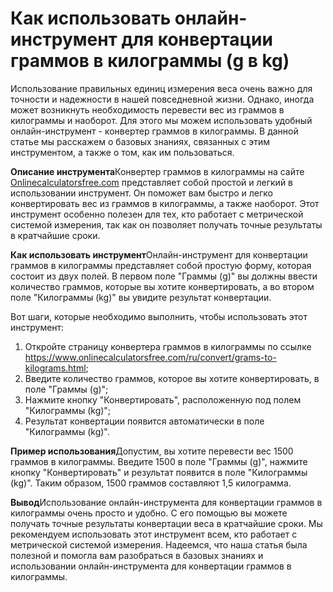 Как использовать онлайн-инструмент для конвертации граммов в килограммы (g в kg)
================================================================================

Использование правильных единиц измерения веса очень важно для точности и надежности в нашей повседневной жизни. Однако, иногда может возникнуть необходимость перевести вес из граммов в килограммы и наоборот. Для этого мы можем использовать удобный онлайн-инструмент - конвертер граммов в килограммы. В данной статье мы расскажем о базовых знаниях, связанных с этим инструментом, а также о том, как им пользоваться.

**Описание инструмента**Конвертер граммов в килограммы на сайте [Onlinecalculatorsfree.com](http://Onlinecalculatorsfree.com) представляет собой простой и легкий в использовании инструмент. Он поможет вам быстро и легко конвертировать вес из граммов в килограммы, а также наоборот. Этот инструмент особенно полезен для тех, кто работает с метрической системой измерения, так как он позволяет получать точные результаты в кратчайшие сроки.

**Как использовать инструмент**Онлайн-инструмент для конвертации граммов в килограммы представляет собой простую форму, которая состоит из двух полей. В первом поле "Граммы (g)" вы должны ввести количество граммов, которые вы хотите конвертировать, а во втором поле "Килограммы (kg)" вы увидите результат конвертации.

Вот шаги, которые необходимо выполнить, чтобы использовать этот инструмент:

1. Откройте страницу конвертера граммов в килограммы по ссылке <https://www.onlinecalculatorsfree.com/ru/convert/grams-to-kilograms.html>;
2. Введите количество граммов, которое вы хотите конвертировать, в поле "Граммы (g)";
3. Нажмите кнопку "Конвертировать", расположенную под полем "Килограммы (kg)";
4. Результат конвертации появится автоматически в поле "Килограммы (kg)".

**Пример использования**Допустим, вы хотите перевести вес 1500 граммов в килограммы. Введите 1500 в поле "Граммы (g)", нажмите кнопку "Конвертировать" и результат появится в поле "Килограммы (kg)". Таким образом, 1500 граммов составляют 1,5 килограмма.

**Вывод**Использование онлайн-инструмента для конвертации граммов в килограммы очень просто и удобно. С его помощью вы можете получать точные результаты конвертации веса в кратчайшие сроки. Мы рекомендуем использовать этот инструмент всем, кто работает с метрической системой измерения. Надеемся, что наша статья была полезной и помогла вам разобраться в базовых знаниях и использовании онлайн-инструмента для конвертации граммов в килограммы.